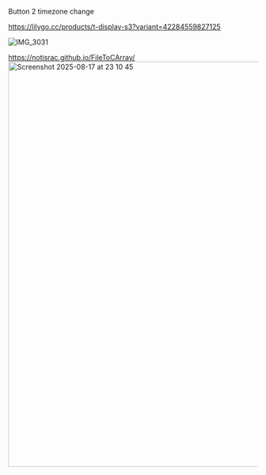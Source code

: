 Button 2 timezone change


https://lilygo.cc/products/t-display-s3?variant=42284559827125

![IMG_3031](https://github.com/user-attachments/assets/40c90c24-5985-422a-90e0-2146ed9cf51f)





https://notisrac.github.io/FileToCArray/
<img width="1006" height="819" alt="Screenshot 2025-08-17 at 23 10 45" src="https://github.com/user-attachments/assets/6a46e782-5641-4510-8ed9-3dcad449090b" />
